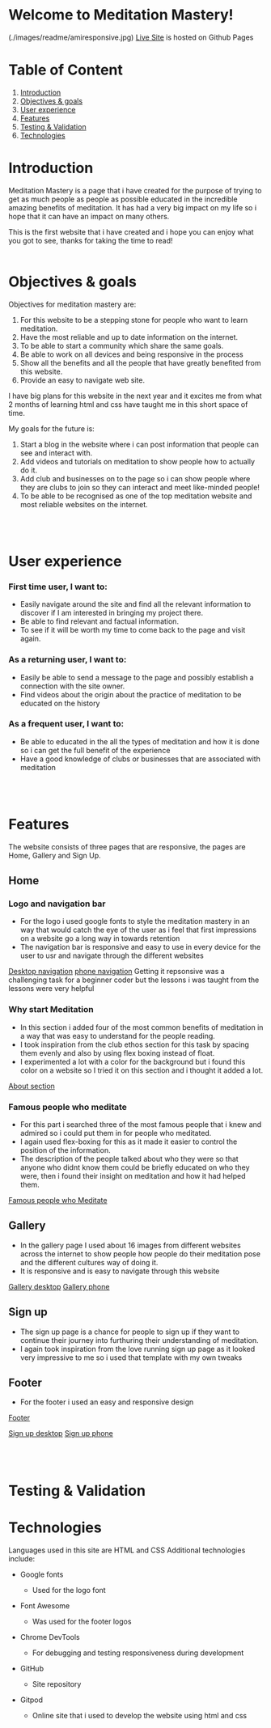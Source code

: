 # Welcome to Meditation Mastery!


(./images/readme/amiresponsive.jpg)
[Live Site](https://d0nie1998.github.io/Meditation-mastery/) is hosted on Github Pages

# Table of Content
1. [Introduction](#introduction)
2. [Objectives & goals](#objectives--goals)
3. [User experience](#user-experience)
4. [Features](#features)
5. [Testing & Validation](#testing--validation)
6. [Technologies](#technologies)

# Introduction

Meditation Mastery is a page that i have created for the purpose of trying to  get as much people as people as possible educated in the incredible amazing benefits of meditation. It has had a very big impact on my life so i hope that it can have an impact on many others.

This is the first website that i have created and i hope you can enjoy what you got to see, thanks for taking the time to read!
<br />
<br />


# Objectives & goals

Objectives for meditation mastery are:

1. For this website to be a stepping stone for people who want to learn meditation.
2. Have the most reliable and up to date information on the internet.
3. To be able to start a community which share the same goals.
4. Be able to work on all devices and being responsive in the process
5. Show all the benefits and all the people that have greatly benefited from this website.
6. Provide an easy to navigate web site.

I have big plans for this website in the next year and it excites me from what 2 months of learning html and css have taught me in this short space of time.

My goals for the future is:

1. Start a blog in the website where i can post information that people can see and interact with.
2. Add videos and tutorials on meditation to show people how to actually do it.
3. Add club and businesses  on to the page so i can show people where they are clubs to join so they can 
interact and meet like-minded people!
4. To be able to be recognised as one of the top meditation website and most reliable websites on the internet.

<br />
<br />

# User experience 
###  First time user, I want to:

- Easily navigate around the site and find all the relevant information to discover if I am interested in bringing my project there.
- Be able to find relevant and factual information.
- To see if it will be worth my time to come back to the page and visit again.

### As a returning user, I want to:
- Easily be able to send a message to the page and possibly establish a connection with the site owner.
- Find videos about the origin about the practice of meditation to be educated on the history

### As a frequent user, I want to: 
- Be able to educated in the all the types of meditation and how it is done so i can get the full benefit of the experience
-  Have a good knowledge of clubs or businesses that are associated with meditation

<br />
<br />

# Features
The website consists of three pages that are responsive, the pages are Home, Gallery and Sign Up.

## Home

### Logo and navigation bar
- For the logo i used google fonts to style the meditation mastery in an way that would catch the eye of the user as i feel that first impressions on a website go a long way in towards retention
- The navigation bar is responsive and easy to use in every device for the user to usr and navigate through the different websites

[Desktop navigation](./images/readme/navbar.jpg)
[phone navigation](./images/readme/navbar-phone.jpg)
Getting it repsonsive was a challenging task for a beginner coder but the lessons i was taught from the lessons were very helpful 

### Why start Meditation
- In this section i added four of the most common benefits of meditation in a way that was easy to understand for the people reading.
- I took inspiration from the club ethos section for this task by spacing them evenly and also by using flex boxing instead of float.
- I experimented a lot with a color for the background but i found this color on a website so I tried it on this section and i thought it added a lot.


[About section](./images/readme/about%20section.png)

### Famous people who meditate
- For this part i searched three of the most famous people that i knew and admired so i could put them in for people who meditated.
- I again used flex-boxing for this as it made it easier to control the position of the information.
- The description of the people talked about who they were so that anyone who didnt know them could be briefly educated on who they were, then i found their insight on meditation and how it had helped them.

[Famous people who Meditate](./images/readme/famousmeditators.png)

## Gallery
- In the gallery page I used about 16 images from different websites across the internet to show people how people do their meditation pose and the different cultures way of doing it.
- It is responsive and is easy to navigate through this website

[Gallery desktop](./images/readme/gallery-desktop.png)
[Gallery phone](./images/readme/gallery-phone.png)

## Sign up 
- The sign up page is a chance for people to sign up if they want to continue their journey into furthuring their understanding of meditation.
- I again took inspiration from the love running sign up page as it looked very impressive to me so i used that template with my own tweaks 

## Footer
- For the footer i used an easy and responsive design 

[Footer](./images/readme/footer.png)

[Sign up desktop](./images/readme/signup-desktop.png)
[Sign up phone](./images/readme/signup-phone.png)

<br />
<br />

# Testing & Validation


# Technologies
Languages used in this site are HTML  and CSS
Additional technologies include: 
- Google fonts
  - Used for the logo font
- Font Awesome
  - Was used for the footer logos
- Chrome DevTools
   - For debugging and testing responsiveness during development
- GitHub
  - Site repository
- Gitpod
  - Online site that i used to develop the website using html and css
  
  <br />
  <br />




